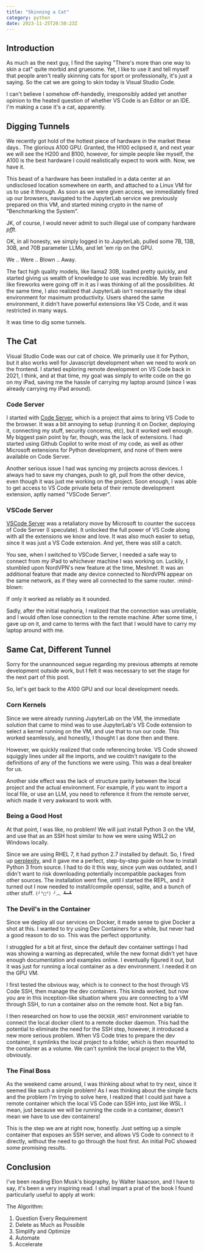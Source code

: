 ```yaml
---
title: "Skinning a Cat"
category: python
date: 2023-11-25T20:50:23Z
---
```


## Introduction

As much as the next guy, I find the saying "There's more than one way to skin a
cat" quite morbid and gruesome. Yet, I like to use it and tell myself that
people aren't really skinning cats for sport or professionally, it's just a
saying. So the cat we are going to skin today is Visual Studio Code.

I can't believe I somehow off-handedly, irresponsibly added yet another opinion
to the heated question of whether VS Code is an Editor or an IDE. I'm making a
case it's a cat, apparently.

## Digging Tunnels

We recently got hold of the hottest piece of hardware in the market these days..
The glorious A100 GPU. Granted, the H100 eclipsed it, and next year we will see
the H200 and B100, however, for simple people like myself, the A100 is the best
hardware I could realistically expect to work with. Now, we have it.

This beast of a hardware has been installed in a data center at an undisclosed
location somewhere on earth, and attached to a Linux VM for us to use it
through. As soon as we were given access, we immediately fired up our browsers,
navigated to the JupyterLab service we previously prepared on this VM, and
started mining crypto in the name of "Benchmarking the System".

JK, of course, I would never admit to such illegal use of company hardware
_pfft_.

OK, in all honesty, we simply logged in to JupyterLab, pulled some 7B, 13B, 30B,
and 70B parameter LLMs, and let 'em rip on the GPU.

We .. Were .. Blown .. Away.

The fact high quality models, like llama2 30B, loaded pretty quickly, and
started giving us wealth of knowledge to use was incredible. My brain felt like
fireworks were going off in it as I was thinking of all the possibilities. At
the same time, I also realized that JupyterLab isn't necessarily the ideal
environment for maximum productivity. Users shared the same environment, it
didn't have powerful extensions like VS Code, and it was restricted in many
ways.

It was time to dig some tunnels.

## The Cat

Visual Studio Code was our cat of choice. We primarily use it for Python, but it
also works well for Javascript development when we need to work on the frontend.
I started exploring remote development on VS Code back in 2021, I think, and at
that time, my goal was simply to write code on the go on my iPad, saving me the
hassle of carrying my laptop around (since I was already carrying my iPad
around).

### Code Server

I started with [Code Server][code-server], which is a project that aims to bring
VS Code to the browser. It was a bit annoying to setup (running it on Docker,
deploying it, connecting my stuff, security concerns, etc), but it worked well
enough. My biggest pain point by far, though, was the lack of extensions. I had
started using Github Copilot to write most of my code, as well as other
Microsoft extensions for Python development, and none of them were available on
Code Server.

Another serious issue I had was syncing my projects across devices. I always had
to save my changes, push to git, pull from the other device, even though it was
just me working on the project. Soon enough, I was able to get access to VS Code
private beta of their remote development extension, aptly named "VSCode Server".

### VSCode Server

[VSCode Server][vscode-server] was a retaliatory move by Microsoft to counter
the success of Code Server (I speculate). It unlocked the full power of VS Code
along with all the extensions we know and love. It was also much easier to
setup, since it was just a VS Code extension. And yet, there was still a catch.

You see, when I switched to VSCode Server, I needed a safe way to connect from
my iPad to whichever machine I was working on. Luckily, I stumbled upon
NordVPN's new feature at the time, Meshnet. It was an additional feature that
made any device connected to NordVPN appear on the same network, as if they were
all connected to the same router. :mind-blown:

If only it worked as reliably as it sounded.

Sadly, after the initial euphoria, I realized that the connection was
unreliable, and I would often lose connection to the remote machine. After some
time, I gave up on it, and came to terms with the fact that I would have to
carry my laptop around with me.

## Same Cat, Different Tunnel

Sorry for the unannounced segue regarding my previous attempts at remote
development outside work, but I felt it was necessary to set the stage for the
next part of this post.

So, let's get back to the A100 GPU and our local development needs.

### Corn Kernels

Since we were already running JupyterLab on the VM, the immediate solution that
came to mind was to use JupyterLab's VS Code extension to select a kernel
running on the VM, and use that to run our code. This worked seamlessly, and
honestly, I thought I as done then and there.

However, we quickly realized that code referencing broke. VS Code showed
squiggly lines under all the imports, and we couldn't navigate to the
definitions of any of the functions we were using. This was a deal breaker for
us.

Another side effect was the lack of structure parity between the local project
and the actual environment. For example, if you want to import a local file, or
use an LLM, you need to reference it from the remote server, which made it very
awkward to work with.

### Being a Good Host

At that point, I was like, no problem! We will just install Python 3 on the VM,
and use that as an SSH host similar to how we were using WSL2 on Windows
locally.

Since we are using RHEL 7, it had python 2.7 installed by default. So, I fired
up [perplexity][perplexity], and it gave me a perfect, step-by-step guide on how
to install Python 3 from source. I had to do it this way, since yum was
outdated, and I didn't want to risk downloading potentially incompatible
packages from other sources. The installation went fine, until I started the
REPL, and it turned out I now needed to install/compile openssl, sqlite, and a
bunch of other stuff. `(╯°□°）╯︵ ┻━┻`

### The Devil's in the Container

Since we deploy all our services on Docker, it made sense to give Docker a shot
at this. I wanted to try using Dev Containers for a while, but never had a good
reason to do so. This was the perfect opportunity.

I struggled for a bit at first, since the default dev container settings I had
was showing a warning as deprecated, while the new format didn't yet have enough
documentation and examples online. I eventually figured it out, but it was just
for running a local container as a dev environment. I needed it on the GPU VM.

I first tested the obvious way, which is to connect to the host through VS Code
SSH, then manage the dev containers. This kinda worked, but now you are in this
inception-like situation where you are connecting to a VM through SSH, to run a
container also on the remote host. Not a big fan.

I then researched on how to use the `DOCKER_HOST` environment variable to
connect the local docker client to a remote docker daemon. This had the
potential to eliminate the need for the SSH step, however, it introduced a new
more serious problem. When VS Code tries to prepare the dev container, it
symlinks the local project to a folder, which is then mounted to the container
as a volume. We can't symlink the local project to the VM, obviously.

### The Final Boss

As the weekend came around, I was thinking about what to try next, since it
seemed like such a simple problem! As I was thinking about the simple facts and
the problem I'm trying to solve here, I realized that I could just have a remote
container which the local VS Code can SSH into, just like WSL. I mean, just
because we will be running the code in a container, doesn't mean we have to use
dev containers!

This is the step we are at right now, honestly. Just setting up a simple
container that exposes an SSH server, and allows VS Code to connect to it
directly, without the need to go through the host first. An initial PoC showed
some promising results.

## Conclusion

I've been reading Elon Musk's biography, by Walter Isaacson, and I have to say,
it's been a very inspiring read. I shall impart a prat of the book I found
particularly useful to apply at work:

The Algorithm:

1. Question Every Requirement
2. Delete as Much as Possible
3. Simplify and Optimize
4. Automate
5. Accelerate

[code-server]: https://github.com/coder/code-server
[vscode-server]: https://code.visualstudio.com/docs/remote/vscode-server
[perplexity]: https://www.perplexity.ai/
